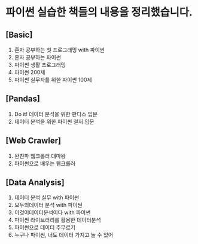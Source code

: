 # 파이썬 실습한 책들의 내용을 정리했습니다. 

## [Basic]
1. 혼자 공부하는 첫 프로그래밍 with 파이썬 
2. 혼자 공부하는 파이썬
3. 파이썬 생활 프로그래밍 
4. 파이썬 200제
5. 파이썬 실무자를 위한 파이썬 100제

## [Pandas]
1. Do it! 데이터 분석을 위한 판다스 입문
2. 데이터 분석을 위한 파이썬 철저 입문

## [Web Crawler]
1. 완친파 웹크롤러 대마왕
2. 파이썬으로 배우는 웹크롤러

## [Data Analysis]
1. 데이터 분석 실무 with 파이썬
2. 모두의데이터 분석 with 파이썬
3. 이것이데이터분석이다 with 파이썬
4. 파이썬 라이브러리를 활용한 데이터분석
5. 파이썬으로 데이터 주무르기
6. 누구나 파이썬, 너도 데이터 가지고 놀 수 있어
